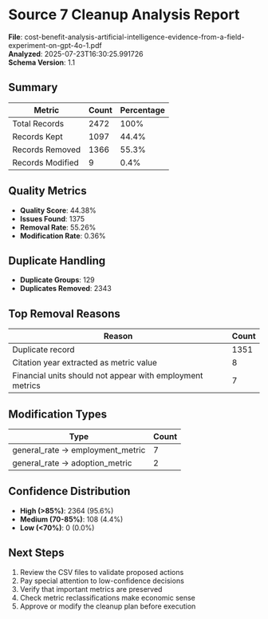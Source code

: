 # Source 7 Cleanup Analysis Report

**File**: cost-benefit-analysis-artificial-intelligence-evidence-from-a-field-experiment-on-gpt-4o-1.pdf  
**Analyzed**: 2025-07-23T16:30:25.991726  
**Schema Version**: 1.1

## Summary

| Metric | Count | Percentage |
|--------|-------|------------|
| Total Records | 2472 | 100% |
| Records Kept | 1097 | 44.4% |
| Records Removed | 1366 | 55.3% |
| Records Modified | 9 | 0.4% |

## Quality Metrics

- **Quality Score**: 44.38%
- **Issues Found**: 1375
- **Removal Rate**: 55.26%
- **Modification Rate**: 0.36%

## Duplicate Handling

- **Duplicate Groups**: 129
- **Duplicates Removed**: 2343

## Top Removal Reasons

| Reason | Count |
|--------|-------|
| Duplicate record | 1351 |
| Citation year extracted as metric value | 8 |
| Financial units should not appear with employment metrics | 7 |

## Modification Types

| Type | Count |
|------|-------|
| general_rate -> employment_metric | 7 |
| general_rate -> adoption_metric | 2 |

## Confidence Distribution

- **High (>85%)**: 2364 (95.6%)
- **Medium (70-85%)**: 108 (4.4%)
- **Low (<70%)**: 0 (0.0%)

## Next Steps

1. Review the CSV files to validate proposed actions
2. Pay special attention to low-confidence decisions
3. Verify that important metrics are preserved
4. Check metric reclassifications make economic sense
5. Approve or modify the cleanup plan before execution
